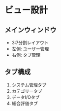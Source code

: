 # ビュー設計

## メインウィンドウ
- 3:7分割レイアウト
- 左側: ユーザー管理
- 右側: タブ管理

## タブ構成
1. システム管理タブ
2. カテゴリータブ
3. データI/Oタブ
4. 総合評価タブ
